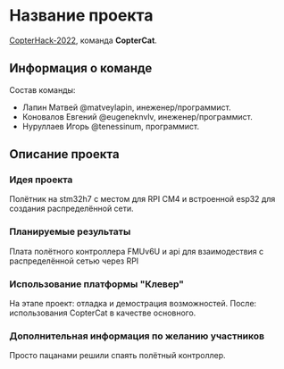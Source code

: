 # Название проекта

[CopterHack-2022](copterhack2022.md), команда **CopterCat**.

## Информация о команде

Состав команды:
* Лапин Матвей @matveylapin, инеженер/программист.
* Коновалов Евгений @eugeneknvlv, инеженер/программист.
* Нуруллаев Игорь @tenessinum, программист.

## Описание проекта

### Идея проекта

Полётник на stm32h7 с местом для RPI CM4 и встроенной esp32 для создания распределённой сети.

### Планируемые результаты

Плата полётного контроллера FMUv6U и api для взаимодествия с распределённой сетью через RPI

### Использование платформы "Клевер"

На этапе проект: отладка и демострация возможностей. После: использования CopterCat в качестве основного.

### Дополнительная информация по желанию участников

Просто пацанами решили спаять полётный контроллер.
